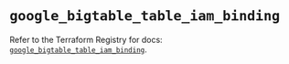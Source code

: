 # `google_bigtable_table_iam_binding`

Refer to the Terraform Registry for docs: [`google_bigtable_table_iam_binding`](https://registry.terraform.io/providers/hashicorp/google/6.23.0/docs/resources/bigtable_table_iam_binding).
